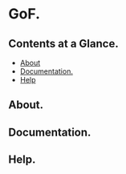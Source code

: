 # GoF.





## Contents at a Glance.
* [About](#about)
* [Documentation.](#documentation)
* [Help](#help)





## About.





## Documentation.





## Help.
